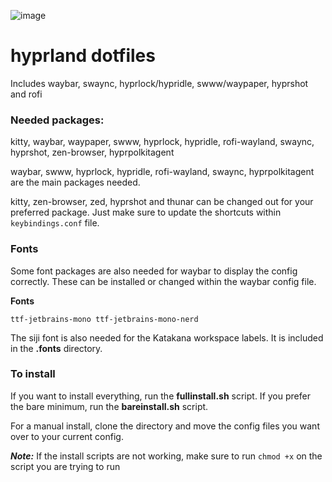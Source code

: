 ![image](https://github.com/user-attachments/assets/428854bd-558e-4501-9b28-361b4d92aa3a)

# hyprland dotfiles

Includes waybar, swaync, hyprlock/hypridle, swww/waypaper, hyprshot and rofi

### Needed packages:
kitty, waybar, waypaper, swww, hyprlock, hypridle, rofi-wayland, swaync, hyprshot, zen-browser, hyprpolkitagent

waybar, swww, hyprlock, hypridle, rofi-wayland, swaync, hyprpolkitagent are the main packages needed.

kitty, zen-browser, zed, hyprshot and thunar can be changed out for your preferred package. Just make sure to update the shortcuts within ```keybindings.conf``` file.

### Fonts

Some font packages are also needed for waybar to display the config correctly. These can be installed or changed within the waybar config file.

**Fonts**
```
ttf-jetbrains-mono ttf-jetbrains-mono-nerd
```
The siji font is also needed for the Katakana workspace labels. It is included in the **.fonts** directory.

### To install

If you want to install everything, run the **fullinstall.sh** script. If you prefer the bare minimum, run the **bareinstall.sh** script.

For a manual install, clone the directory and move the config files you want over to your current config.

***Note:***
If the install scripts are not working, make sure to run ```chmod +x``` on the script you are trying to run
